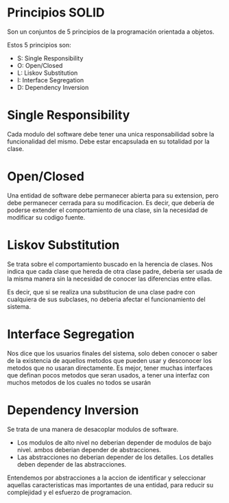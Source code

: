 # Principios SOLID

Son un conjuntos de 5 principios de la programación orientada a objetos.

Estos 5 principios son:

- S: Single Responsibility
- O: Open/Closed
- L: Liskov Substitution
- I: Interface Segregation
- D: Dependency Inversion 

# Single Responsibility 

Cada modulo del software debe tener una unica responsabilidad sobre la funcionalidad del mismo.
Debe estar encapsulada en su totalidad por la clase.

# Open/Closed 

Una entidad de software debe permanecer abierta para su extension, pero debe permanecer cerrada 
para su modificacion. Es decir, que debería de poderse extender el comportamiento de una clase, sin
la necesidad de modificar su codigo fuente.

# Liskov Substitution

Se trata sobre el comportamiento buscado en la herencia de clases. Nos indica que cada clase que hereda de otra
clase padre, deberia ser usada de la misma manera sin la necesidad de conocer las diferencias entre ellas.

Es decir, que si se realiza una substitucion de una clase padre con cualquiera de sus subclases, no deberia afectar
el funcionamiento del sistema.

# Interface Segregation

Nos dice que los usuarios finales del sistema, solo deben conocer o saber de la existencia de aquellos metodos
que pueden usar y desconocer los metodos que no usaran directamente.
Es mejor, tener muchas interfaces que definan pocos metodos que seran usados, a tener una interfaz con muchos metodos
de los cuales no todos se usarán

# Dependency Inversion

Se trata de una manera de desacoplar modulos de software. 

- Los modulos de alto nivel no deberian depender de modulos de bajo nivel. ambos deberian depender de abstracciones.
- Las abstracciones no deberian depender de los detalles. Los detalles deben depender de las abstracciones.

Entendemos por abstracciones a la accion de identificar y seleccionar aquellas caracteristicas mas importantes de 
una entidad, para reducir su complejidad y el esfuerzo de programacion.